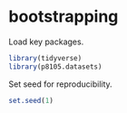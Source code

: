 bootstrapping
================

Load key packages.

``` r
library(tidyverse)
library(p8105.datasets)
```

Set seed for reproducibility.

``` r
set.seed(1)
```
